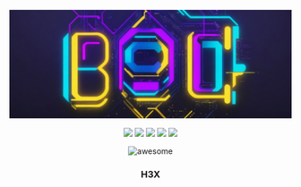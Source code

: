 <p align="center">
  <img src="logo.jpg">
</p>

<p align="center">
  <img src="https://img.shields.io/badge/Version-1.0.0-green?style=for-the-badge">
  <img src="https://img.shields.io/github/license/sr326201/crypto-bot?style=for-the-badge">
  <img src="https://img.shields.io/github/stars/sr326201/crypto-bot?style=for-the-badge">
  <img src="https://img.shields.io/github/issues/sr326201/crypto-bot?color=red&style=for-the-badge">
  <img src="https://img.shields.io/github/forks/sr326201/crypto-bot?color=teal&style=for-the-badge">
</p>
<p align="center">
    <img alt="awesome" src="https://cdn.rawgit.com/sindresorhus/awesome/d7305f38d29fed78fa85652e3a63e154dd8e8829/media/badge.svg" />
</p>
<h3><p align="center">H3X</p></h3>
